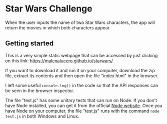 # Star Wars Challenge

When the user inputs the name of two Star Wars characters, the app will return the movies in which both characters appear.

## Getting started

This is a very simple static webpage that can be accessed by just clicking on this link: https://malenalucero.github.io/starwars/

If you want to download it and run it on your computer, download the zip file, extract its contents and then open the file "index.html" in the browser.

I left some useful `console.log()` in the code so that the API responses can be seen in the browser inspector.

The file "test.js" has some unitary tests that can run on Node. If you don't have Node installed, you can get it from the official [Node website](https://nodejs.org/es/). Once you have Node on your computer, the file "test.js" runs with the command `node test.js` in both Windows and Linux. 
